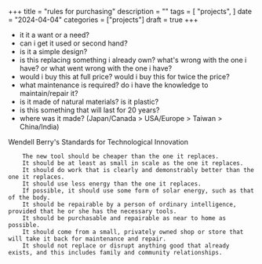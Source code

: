 +++
title = "rules for purchasing"
description = ""
tags = [
    "projects",
]
date = "2024-04-04"
categories = ["projects"]
draft = true
+++


- it it a want or a need?
- can i get it used or second hand?
- is it a simple design?
- is this replacing something i already own? what's wrong with the one i have? or what went wrong with the one i have?
- would i buy this at full price? would i buy this for twice the price?
- what maintenance is required? do i have the knowledge to maintain/repair it?
- is it made of natural materials? is it plastic?
- is this something that will last for 20 years?
- where was it made? (Japan/Canada > USA/Europe > Taiwan > China/India)


Wendell Berry's Standards for Technological Innovation
<!-- https://cascadiaunderground.org/wendell-berrys-standardsfor-technological-innovation/-->
```
    The new tool should be cheaper than the one it replaces.
    It should be at least as small in scale as the one it replaces.
    It should do work that is clearly and demonstrably better than the one it replaces.
    It should use less energy than the one it replaces.
    If possible, it should use some form of solar energy, such as that of the body.
    It should be repairable by a person of ordinary intelligence, provided that he or she has the necessary tools.
    It should be purchasable and repairable as near to home as possible.
    It should come from a small, privately owned shop or store that will take it back for maintenance and repair.
    It should not replace or disrupt anything good that already exists, and this includes family and community relationships.
```
